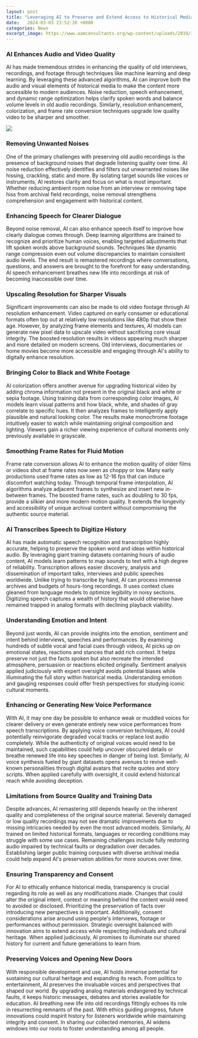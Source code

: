 ```yaml
---
layout: post
title: "Leveraging AI to Preserve and Extend Access to Historical Media"
date:   2024-03-03 23:52:26 +0000
categories: News
excerpt_image: https://www.aamconsultants.org/wp-content/uploads/2019/12/Reasons-to-Leverage-Artificial-Intelligence-in-your-Website-Design-in-2020-1024x682.jpg
---
```

### AI Enhances Audio and Video Quality
AI has made tremendous strides in enhancing the quality of old interviews, recordings, and footage through techniques like machine learning and deep learning. By leveraging these advanced algorithms, AI can improve both the audio and visual elements of historical media to make the content more accessible to modern audiences. Noise reduction, speech enhancement, and dynamic range optimization helps clarify spoken words and balance volume levels in old audio recordings. Similarly, resolution enhancement, colorization, and frame rate conversion techniques upgrade low quality video to be sharper and smoother. 

![](https://www.aamconsultants.org/wp-content/uploads/2019/12/Reasons-to-Leverage-Artificial-Intelligence-in-your-Website-Design-in-2020-1024x682.jpg)
### Removing Unwanted Noises 
One of the primary challenges with preserving old audio recordings is the presence of background noises that degrade listening quality over time. AI noise reduction effectively identifies and filters out unwarranted noises like hissing, crackling, static and more. By isolating target sounds like voices or instruments, AI restores clarity and focus on what is most important. Whether reducing ambient room noise from an interview or removing tape hiss from archival field recordings, noise removal strengthens comprehension and engagement with historical content.
### Enhancing Speech for Clearer Dialogue
Beyond noise removal, AI can also enhance speech itself to improve how clearly dialogue comes through. Deep learning algorithms are trained to recognize and prioritize human voices, enabling targeted adjustments that lift spoken words above background sounds. Techniques like dynamic range compression even out volume discrepancies to maintain consistent audio levels. The end result is remastered recordings where conversations, questions, and answers are brought to the forefront for easy understanding. AI speech enhancement breathes new life into recordings at risk of becoming inaccessible over time.  
### Upscaling Resolution for Sharper Visuals
Significant improvements can also be made to old video footage through AI resolution enhancement. Video captured on early consumer or educational formats often top out at relatively low resolutions like 480p that show their age. However, by analyzing frame elements and textures, AI models can generate new pixel data to upscale video without sacrificing core visual integrity. The boosted resolution results in videos appearing much sharper and more detailed on modern screens. Old interviews, documentaries or home movies become more accessible and engaging through AI's ability to digitally enhance resolution.
### Bringing Color to Black and White Footage
AI colorization offers another avenue for upgrading historical video by adding chroma information not present in the original black and white or sepia footage. Using training data from corresponding color images, AI models learn visual patterns and how black, white, and shades of gray correlate to specific hues. It then analyzes frames to intelligently apply plausible and natural looking color. The results make monochrome footage intuitively easier to watch while maintaining original composition and lighting. Viewers gain a richer viewing experience of cultural moments only previously available in grayscale.
### Smoothing Frame Rates for Fluid Motion  
Frame rate conversion allows AI to enhance the motion quality of older films or videos shot at frame rates now seen as choppy or low. Many early productions used frame rates as low as 12-16 fps that can induce discomfort watching today. Through temporal frame interpolation, AI algorithms analyze adjacent frames to synthesize and insert new in-between frames. The boosted frame rates, such as doubling to 30 fps, provide a silkier and more modern motion quality. It extends the longevity and accessibility of unique archival content without compromising the authentic source material.
### AI Transcribes Speech to Digitize History
AI has made automatic speech recognition and transcription highly accurate, helping to preserve the spoken word and ideas within historical audio. By leveraging giant training datasets containing hours of audio content, AI models learn patterns to map sounds to text with a high degree of reliability. Transcription allows easier discovery, analysis and dissemination of important talks, interviews and public speeches worldwide. Unlike trying to transcribe by hand, AI can process immense archives and budgets of hours-long recordings. It uses context clues gleaned from language models to optimize legibility in noisy sections. Digitizing speech captures a wealth of history that would otherwise have remained trapped in analog formats with declining playback viability. 
### Understanding Emotion and Intent 
Beyond just words, AI can provide insights into the emotion, sentiment and intent behind interviews, speeches and performances. By examining hundreds of subtle vocal and facial cues through videos, AI picks up on emotional states, reactions and stances that add rich context. It helps preserve not just the facts spoken but also recreate the intended atmosphere, persuasion or reactions elicited originally. Sentiment analysis applied judiciously with expert oversight avoids potential biases while illuminating the full story within historical media. Understanding emotion and gauging responses could offer fresh perspectives for studying iconic cultural moments.
### Enhancing or Generating New Voice Performance  
With AI, it may one day be possible to enhance weak or muddled voices for clearer delivery or even generate entirely new voice performances from speech transcriptions. By applying voice conversion techniques, AI could potentially reinvigorate degraded vocal tracks or replace lost audio completely. While the authenticity of original voices would need to be maintained, such capabilities could help uncover obscured details or breathe renewed life into key speeches in danger of being lost. Similarly, AI voice synthesis fueled by giant datasets opens avenues to revive well-known personalities through digital avatars that recite quotes and story scripts. When applied carefully with oversight, it could extend historical reach while avoiding deception.
### Limitations from Source Quality and Training Data
Despite advances, AI remastering still depends heavily on the inherent quality and completeness of the original source material. Severely damaged or low quality recordings may not see dramatic improvements due to missing intricacies needed by even the most advanced models. Similarly, AI trained on limited historical formats, languages or recording conditions may struggle with some use cases. Remaining challenges include fully restoring audio impaired by technical faults or degradation over decades. Establishing larger public training corpuses with diverse archival media could help expand AI's preservation abilities for more sources over time.
### Ensuring Transparency and Consent 
For AI to ethically enhance historical media, transparency is crucial regarding its role as well as any modifications made. Changes that could alter the original intent, context or meaning behind the content would need to avoided or disclosed. Prioritizing the preservation of facts over introducing new perspectives is important. Additionally, consent considerations arise around using people's interviews, footage or performances without permission. Strategic oversight balanced with innovation aims to extend access while respecting individuals and cultural heritage. When applied judiciously, AI promises to illuminate our shared history for current and future generations to learn from.
### Preserving Voices and Opening New Doors  
With responsible development and use, AI holds immense potential for sustaining our cultural heritage and expanding its reach. From politics to entertainment, AI preserves the invaluable voices and perspectives that shaped our world. By upgrading analog materials endangered by technical faults, it keeps historic messages, debates and stories available for education. AI breathing new life into old recordings fittingly echoes its role in resurrecting remnants of the past. With ethics guiding progress, future innovations could inspirit history for listeners worldwide while maintaining integrity and consent. In sharing our collected memories, AI widens windows into our roots to foster understanding among all people.
